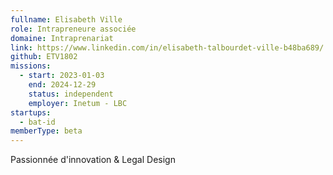 ```yaml
---
fullname: Elisabeth Ville
role: Intrapreneure associée
domaine: Intraprenariat
link: https://www.linkedin.com/in/elisabeth-talbourdet-ville-b48ba689/
github: ETV1802
missions:
  - start: 2023-01-03
    end: 2024-12-29
    status: independent
    employer: Inetum - LBC
startups:
  - bat-id
memberType: beta
---
```


Passionnée d'innovation & Legal Design
